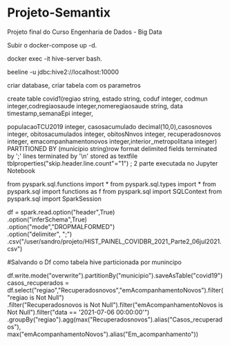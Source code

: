 # Projeto-Semantix
Projeto final do Curso Engenharia de Dados - Big Data

Subir o docker-compose up -d.

docker exec -it hive-server bash.

beeline -u jdbc:hive2://localhost:10000

criar database, criar tabela com os parametros

create table covid1(regiao string, estado string, coduf integer, codmun integer,codregiaosaude integer,nomeregiaosaude string, data timestamp,semanaEpi integer,

populacaoTCU2019 integer, casosacumulado decimal(10,0),casosnovos integer, obitosacumulados integer, obitosNnvos integer, recuperadosnovos integer,
emacompanhamentonovos integer,interior_metropolitana integer) PARTITIONED BY (municipio string)row format delimited fields terminated by ';' lines terminated by '\n'
stored as textfile tblproperties("skip.header.line.count"="1") ;
2 parte executada no Jupyter Notebook

from pyspark.sql.functions import *
from pyspark.sql.types import *
from pyspark.sql import functions as f
from pyspark.sql import SQLContext
from pyspark.sql import SparkSession

df = spark.read.option("header",True)\
    .option("inferSchema",True)\
    .option("mode","DROPMALFORMED")\
    .option("delimiter", ";")\
    .csv("/user/sandro/projeto/HIST_PAINEL_COVIDBR_2021_Parte2_06jul2021.csv")
    
#Salvando o Df como tabela hive particionada por munincipo

df.write.mode("overwrite").partitionBy("municipio").saveAsTable("covid19")
casos_recuperados = df.select("regiao","Recuperadosnovos","emAcompanhamentoNovos").filter("regiao is Not Null")\
.filter("Recuperadosnovos is Not Null").filter("emAcompanhamentoNovos is Not Null").filter("data == '2021-07-06 00:00:00'")\
.groupBy("regiao").agg(max("Recuperadosnovos").alias("Casos_recuperados"),\
                       max("emAcompanhamentoNovos").alias("Em_acompanhamento"))

